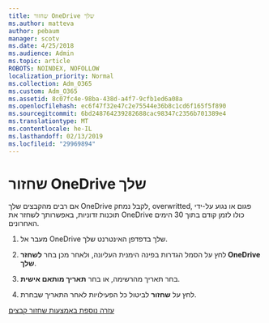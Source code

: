 ```yaml
---
title: שחזור OneDrive שלך
ms.author: matteva
author: pebaum
manager: scotv
ms.date: 4/25/2018
ms.audience: Admin
ms.topic: article
ROBOTS: NOINDEX, NOFOLLOW
localization_priority: Normal
ms.collection: Adm_O365
ms.custom: Adm_O365
ms.assetid: 8c07fc4e-98ba-438d-a4f7-9cfb1ed6a08a
ms.openlocfilehash: ec6f47f32e47c2e75544e36b8c1cd6f165f5f890
ms.sourcegitcommit: 6bd248764239282688cac98347c2356b701389e4
ms.translationtype: MT
ms.contentlocale: he-IL
ms.lasthandoff: 02/13/2019
ms.locfileid: "29969894"
---
```

# <a name="restore-your-onedrive"></a>שחזור OneDrive שלך

אם רבים מהקבצים שלך OneDrive לקבל נמחק, overwritted, פגום או נגוע על-ידי תוכנות זדוניות, באפשרותך לשחזר את OneDrive כולו לזמן קודם בתוך 30 הימים האחרונים.
  
1. מעבר אל OneDrive שלך בדפדפן האינטרנט שלך.
    
2. לחץ על הסמל הגדרות בפינה הימנית העליונה, ולאחר מכן בחר **לשחזר OneDrive שלך**.
    
3. בחר תאריך מהרשימה, או בחר **תאריך מותאם אישית**.
    
4. לחץ על **שחזור** לביטול כל הפעילויות לאחר התאריך שבחרת. 
    
[עזרה נוספת באמצעות שחזור קבצים](https://go.microsoft.com/fwlink/?linkid=872874)
  

